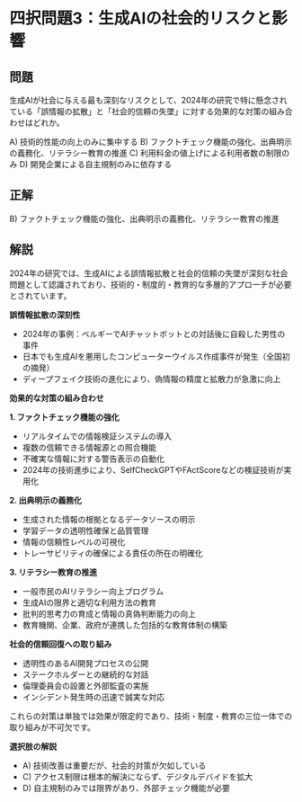 # 四択問題3：生成AIの社会的リスクと影響

## 問題
生成AIが社会に与える最も深刻なリスクとして、2024年の研究で特に懸念されている「誤情報の拡散」と「社会的信頼の失墜」に対する効果的な対策の組み合わせはどれか。

A) 技術的性能の向上のみに集中する
B) ファクトチェック機能の強化、出典明示の義務化、リテラシー教育の推進
C) 利用料金の値上げによる利用者数の制限のみ
D) 開発企業による自主規制のみに依存する

## 正解
B) ファクトチェック機能の強化、出典明示の義務化、リテラシー教育の推進

## 解説
2024年の研究では、生成AIによる誤情報拡散と社会的信頼の失墜が深刻な社会問題として認識されており、技術的・制度的・教育的な多層的アプローチが必要とされています。

**誤情報拡散の深刻性**
- 2024年の事例：ベルギーでAIチャットボットとの対話後に自殺した男性の事件
- 日本でも生成AIを悪用したコンピューターウイルス作成事件が発生（全国初の摘発）
- ディープフェイク技術の進化により、偽情報の精度と拡散力が急激に向上

**効果的な対策の組み合わせ**

**1. ファクトチェック機能の強化**
- リアルタイムでの情報検証システムの導入
- 複数の信頼できる情報源との照合機能
- 不確実な情報に対する警告表示の自動化
- 2024年の技術進歩により、SelfCheckGPTやFActScoreなどの検証技術が実用化

**2. 出典明示の義務化**
- 生成された情報の根拠となるデータソースの明示
- 学習データの透明性確保と品質管理
- 情報の信頼性レベルの可視化
- トレーサビリティの確保による責任の所在の明確化

**3. リテラシー教育の推進**
- 一般市民のAIリテラシー向上プログラム
- 生成AIの限界と適切な利用方法の教育
- 批判的思考力の育成と情報の真偽判断能力の向上
- 教育機関、企業、政府が連携した包括的な教育体制の構築

**社会的信頼回復への取り組み**
- 透明性のあるAI開発プロセスの公開
- ステークホルダーとの継続的な対話
- 倫理委員会の設置と外部監査の実施
- インシデント発生時の迅速で誠実な対応

これらの対策は単独では効果が限定的であり、技術・制度・教育の三位一体での取り組みが不可欠です。

**選択肢の解説**
- A) 技術改善は重要だが、社会的対策が欠如している
- C) アクセス制限は根本的解決にならず、デジタルデバイドを拡大
- D) 自主規制のみでは限界があり、外部チェック機能が必要 